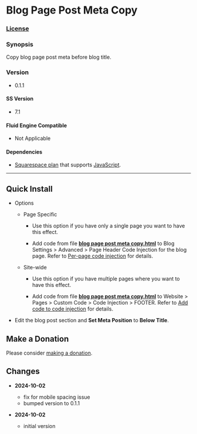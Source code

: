 # Blog Page Post Meta Copy

### [License][1]

### Synopsis

Copy blog page post meta before blog title.

### Version

  * 0.1.1

#### SS Version

  * 7.1

#### Fluid Engine Compatible

  * Not Applicable

#### Dependencies

  * [Squarespace plan][2] that supports [JavaScript][3].

---

## Quick Install

* Options

  * Page Specific
  
    * Use this option if you have only a single page you want to have this
      effect.
      
    * Add code from file **[blog page post meta copy.html][4]** to Blog
      Settings > Advanced > Page Header Code Injection for the blog page. Refer
      to [Per-page code injection][5] for details.
      
  * Site-wide
  
    * Use this option if you have multiple pages where you want to have this
      effect.
      
    * Add code from file **[blog page post meta copy.html][4]** to Website >
      Pages > Custom Code > Code Injection > FOOTER. Refer to [Add code to
      code injection][6] for details.
      
* Edit the blog post section and **Set Meta Position** to **Below Title**.
  
## Make a Donation

Please consider [making a donation][7].

## Changes

* **2024-10-02**

  * fix for mobile spacing issue
  * bumped version to 0.1.1
  
* **2024-10-02**

  * initial version

[1]: https://github.com/tomsWebConsulting/twcsl/blob/main/LICENSE.txt#L1
[2]: https://www.squarespace.com/pricing
[3]: https://en.wikipedia.org/wiki/JavaScript
[4]: blog%20page%20post%20meta%20copy.html#L1
[5]: https://support.squarespace.com/hc/en-us/articles/205815908-Using-code-injection#toc-per-page-code-injection
[6]: https://support.squarespace.com/hc/en-us/articles/205815908-Using-code-injection#toc-add-code-to-code-injection
[7]: https://github.com/tomsWebConsulting/twcsl#make-a-donation
